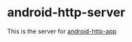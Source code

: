 # android-http-server
This is the server for <a href="https://github.com/JSON-G/android-http-app">android-http-app</a>
